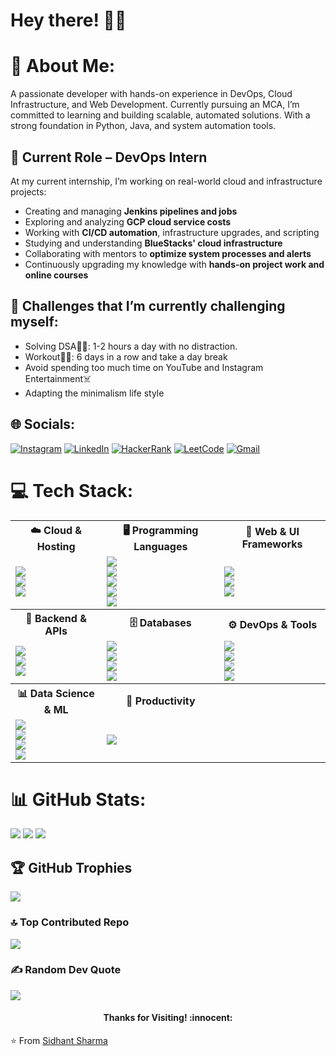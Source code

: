 
<!-- Greeting -->
# Hey there! :wave::smiley:
 
# 💫 About Me:
A passionate developer with hands-on experience in DevOps, Cloud Infrastructure, and Web Development. Currently pursuing an MCA, I’m committed to learning and building scalable, automated solutions. With a strong foundation in Python, Java, and system automation tools.

## 🚀 Current Role – DevOps Intern

At my current internship, I’m working on real-world cloud and infrastructure projects:

- Creating and managing **Jenkins pipelines and jobs**
- Exploring and analyzing **GCP cloud service costs**
- Working with **CI/CD automation**, infrastructure upgrades, and scripting
- Studying and understanding **BlueStacks' cloud infrastructure**
- Collaborating with mentors to **optimize system processes and alerts**
- Continuously upgrading my knowledge with **hands-on project work and online courses**


## 🌱 Challenges that I’m currently challenging myself:
* Solving DSA👨‍💻: 1-2 hours a day with no distraction. <br>
* Workout🏋️‍♂️: 6 days in a row and take a day break <br>
* Avoid spending too much time on YouTube and Instagram Entertainment☠️<br>
* Adapting the minimalism life style


## 🌐 Socials:
[![Instagram](https://img.shields.io/badge/Instagram-%23E4405F.svg?logo=Instagram&logoColor=white)](https://instagram.com/https://www.instagram.com/_.sidhant._15/) [![LinkedIn](https://img.shields.io/badge/LinkedIn-%230077B5.svg?logo=linkedin&logoColor=white)](https://linkedin.com/in/https://www.linkedin.com/in/sidhant-sharma-7a7b8a220/) [![HackerRank](https://img.shields.io/badge/-warmachiness13-islamicgreen?style=flat&logo=HackerRank&logoColor=black)](https://www.hackerrank.com/profile/warmachiness13)
[![LeetCode](https://img.shields.io/badge/LeetCode-000000?style=flat&logo=LeetCode&logoColor=white)](https://leetcode.com/u/IceBerG1502/)
[![Gmail](https://img.shields.io/badge/-sidhantsharma1502-c14438?style=flat&logo=Gmail&logoColor=white)](mailto:sidhantsharma1502@gmail.com)


# 💻 Tech Stack:
<table>
  <tr>
    <th>☁️ Cloud & Hosting</th>
    <th>🖥️ Programming Languages</th>
    <th>🎨 Web & UI Frameworks</th>
  </tr>
  <tr>
    <td>
      <img src="https://img.shields.io/badge/AWS-232F3E?style=plastic&logo=amazon-aws&logoColor=white" /><br>
      <img src="https://img.shields.io/badge/github%20pages-121013?style=plastic&logo=github&logoColor=white" /><br>
      <img src="https://img.shields.io/badge/vercel-%23000000.svg?style=plastic&logo=vercel&logoColor=white" />
    </td>
    <td>
      <img src="https://img.shields.io/badge/python-3670A0?style=plastic&logo=python&logoColor=ffdd54" /><br>
      <img src="https://img.shields.io/badge/java-%23ED8B00.svg?style=plastic&logo=openjdk&logoColor=white" /><br>
      <img src="https://img.shields.io/badge/html5-%23E34F26.svg?style=plastic&logo=html5&logoColor=white" /><br>
      <img src="https://img.shields.io/badge/css3-%231572B6.svg?style=plastic&logo=css3&logoColor=white" /><br>
      <img src="https://img.shields.io/badge/javascript-%23323330.svg?style=plastic&logo=javascript&logoColor=%23F7DF1E" />
    </td>
    <td>
      <img src="https://img.shields.io/badge/bootstrap-%238511FA.svg?style=plastic&logo=bootstrap&logoColor=white" /><br>
      <img src="https://img.shields.io/badge/tailwindcss-%2338B2AC.svg?style=plastic&logo=tailwind-css&logoColor=white" /><br>
      <img src="https://img.shields.io/badge/figma-%23F24E1E.svg?style=plastic&logo=figma&logoColor=white" />
    </td>
  </tr>
  <tr>
    <th>🧩 Backend & APIs</th>
    <th>🗄️ Databases</th>
    <th>⚙️ DevOps & Tools</th>
  </tr>
  <tr>
    <td>
      <img src="https://img.shields.io/badge/flask-%23000.svg?style=plastic&logo=flask&logoColor=white" /><br>
      <img src="https://img.shields.io/badge/FastAPI-005571?style=plastic&logo=fastapi" /><br>
      <img src="https://img.shields.io/badge/jinja-white.svg?style=plastic&logo=jinja&logoColor=black" />
    </td>
    <td>
      <img src="https://img.shields.io/badge/mysql-%2300000f.svg?style=plastic&logo=mysql&logoColor=white" /><br>
      <img src="https://img.shields.io/badge/postgres-%23316192.svg?style=plastic&logo=postgresql&logoColor=white" /><br>
      <img src="https://img.shields.io/badge/MongoDB-%234ea94b.svg?style=plastic&logo=mongodb&logoColor=white" /><br>
      <img src="https://img.shields.io/badge/sqlite-%2307405e.svg?style=plastic&logo=sqlite&logoColor=white" />
    </td>
    <td>
      <img src="https://img.shields.io/badge/Jenkins-D24939?style=plastic&logo=jenkins&logoColor=white" /><br>
      <img src="https://img.shields.io/badge/Linux-FCC624?style=plastic&logo=linux&logoColor=black" /><br>
      <img src="https://img.shields.io/badge/Bash-4EAA25?style=plastic&logo=gnu-bash&logoColor=white" /><br>
      <img src="https://img.shields.io/badge/Postman-FF6C37?style=plastic&logo=postman&logoColor=white" />
    </td>
  </tr>
  <tr>
    <th>📊 Data Science & ML</th>
    <th>🧰 Productivity</th>
    <th></th>
  </tr>
  <tr>
    <td>
      <img src="https://img.shields.io/badge/pandas-%23150458.svg?style=plastic&logo=pandas&logoColor=white" /><br>
      <img src="https://img.shields.io/badge/numpy-%23013243.svg?style=plastic&logo=numpy&logoColor=white" /><br>
      <img src="https://img.shields.io/badge/Matplotlib-%23ffffff.svg?style=plastic&logo=Matplotlib&logoColor=black" /><br>
      <img src="https://img.shields.io/badge/scikit--learn-%23F7931E.svg?style=plastic&logo=scikit-learn&logoColor=white" />
    </td>
    <td>
      <img src="https://img.shields.io/badge/Notion-%23000000.svg?style=plastic&logo=notion&logoColor=white" />
    </td>
    <td></td>
  </tr>
</table>



# 📊 GitHub Stats:
![](https://github-readme-stats.vercel.app/api?username=IceBerG-15&theme=dark&hide_border=false&include_all_commits=false&count_private=true) ![](https://github-readme-stats.vercel.app/api/top-langs/?username=IceBerG-15&theme=dark&hide_border=false&include_all_commits=false&count_private=true&layout=compact)
![](https://github-readme-streak-stats.herokuapp.com/?user=IceBerG-15&theme=dark&hide_border=false)<br/>


## 🏆 GitHub Trophies
![](https://github-profile-trophy.vercel.app/?username=IceBerG-15&theme=onedark&no-frame=true&no-bg=true&margin-w=4)

### 🔝 Top Contributed Repo
![](https://github-contributor-stats.vercel.app/api?username=IceBerG-15&limit=5&theme=dark&combine_all_yearly_contributions=true)

### ✍️ Random Dev Quote
![](https://quotes-github-readme.vercel.app/api?type=vetical&theme=dark)

<h4 align="center"> Thanks for Visiting! :innocent:</h4>

:star: From [Sidhant Sharma](https://github.com/IceBerG-15)


